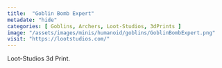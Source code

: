 ```yaml
---
title:  "Goblin Bomb Expert"
metadate: "hide"
categories: [ Goblins, Archers, Loot-Studios, 3dPrints ]
image: "/assets/images/minis/humanoid/goblins/GoblinBombExpert.png"
visit: "https://lootstudios.com/"
---
```

Loot-Studios 3d Print.
